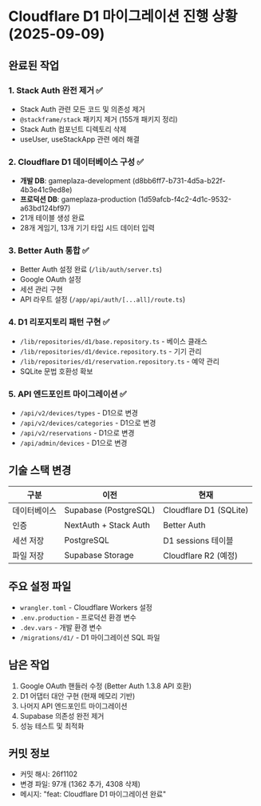 # Cloudflare D1 마이그레이션 진행 상황 (2025-09-09)

## 완료된 작업

### 1. Stack Auth 완전 제거 ✅
- Stack Auth 관련 모든 코드 및 의존성 제거
- `@stackframe/stack` 패키지 제거 (155개 패키지 정리)
- Stack Auth 컴포넌트 디렉토리 삭제
- useUser, useStackApp 관련 에러 해결

### 2. Cloudflare D1 데이터베이스 구성 ✅
- **개발 DB**: gameplaza-development (d8bb6ff7-b731-4d5a-b22f-4b3e41c9ed8e)
- **프로덕션 DB**: gameplaza-production (1d59afcb-f4c2-4d1c-9532-a63bd124bf97)
- 21개 테이블 생성 완료
- 28개 게임기, 13개 기기 타입 시드 데이터 입력

### 3. Better Auth 통합 ✅
- Better Auth 설정 완료 (`/lib/auth/server.ts`)
- Google OAuth 설정
- 세션 관리 구현
- API 라우트 설정 (`/app/api/auth/[...all]/route.ts`)

### 4. D1 리포지토리 패턴 구현 ✅
- `/lib/repositories/d1/base.repository.ts` - 베이스 클래스
- `/lib/repositories/d1/device.repository.ts` - 기기 관리
- `/lib/repositories/d1/reservation.repository.ts` - 예약 관리
- SQLite 문법 호환성 확보

### 5. API 엔드포인트 마이그레이션 ✅
- `/api/v2/devices/types` - D1으로 변경
- `/api/v2/devices/categories` - D1으로 변경
- `/api/v2/reservations` - D1으로 변경
- `/api/admin/devices` - D1으로 변경

## 기술 스택 변경

| 구분 | 이전 | 현재 |
|------|------|------|
| 데이터베이스 | Supabase (PostgreSQL) | Cloudflare D1 (SQLite) |
| 인증 | NextAuth + Stack Auth | Better Auth |
| 세션 저장 | PostgreSQL | D1 sessions 테이블 |
| 파일 저장 | Supabase Storage | Cloudflare R2 (예정) |

## 주요 설정 파일

- `wrangler.toml` - Cloudflare Workers 설정
- `.env.production` - 프로덕션 환경 변수
- `.dev.vars` - 개발 환경 변수
- `/migrations/d1/` - D1 마이그레이션 SQL 파일

## 남은 작업

1. Google OAuth 핸들러 수정 (Better Auth 1.3.8 API 호환)
2. D1 어댑터 대안 구현 (현재 메모리 기반)
3. 나머지 API 엔드포인트 마이그레이션
4. Supabase 의존성 완전 제거
5. 성능 테스트 및 최적화

## 커밋 정보
- 커밋 해시: 26f1102
- 변경 파일: 97개 (1362 추가, 4308 삭제)
- 메시지: "feat: Cloudflare D1 마이그레이션 완료"